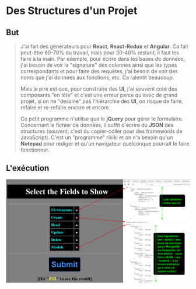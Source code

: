 # Des Structures d'un Projet

## But
> J'ai fait des générateurs pour **React**, **React-Redux** et **Angular**. Ca fait peut-être 60-70% du travail, mais pour 30-40% restant, il faut les faire à la main. Par exemple, pour écrire dans les bases de données, j'ai besoin de voir la "signature" des colonnes ainsi que les types correspondants et pour faire des requêtes, j'ai besoin de voir des noms que j'ai données aux fonctions, etc. Ca ralentit beaucoup.
>
> Mais le pire est que, pour construire des **UI**, j'ai souvent créé des composants "en tête" et c'est une erreur parce qu'avec de grand projet, si on ne "dessine" pas l'hiérarchie des **UI**, on risque de faire, refaire et re-refaire encore et encore.
>
> Ce petit programme n'utilise que le **jQuery** pour gérer le formulaire. Concernant le fichier de données, il suffit d'écrire du **JSON** des structures (souvent, c'est du copier-coller pour des framewords de JavaScript). C'est un "programme" rikiki et on n'a besoin qu'un **Notepad** pour rédiger et qu'un navigateur quelconque pourrait le faire fonctionner.

## L'exécution

![alt text](assets/img/showing_the_Structure.jpg)